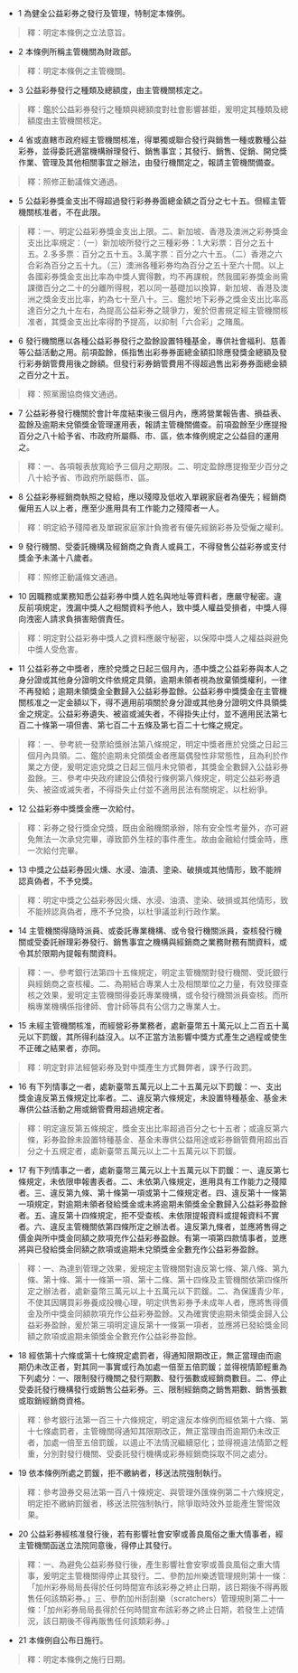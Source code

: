 * 1 為健全公益彩券之發行及管理，特制定本條例。

> 釋：明定本條例之立法意旨。

* 2 本條例所稱主管機關為財政部。

> 釋：明定本條例之主管機關。

* 3 公益彩券發行之種類及總額度，由主管機關核定之。

> 釋：鑑於公益彩券發行之種類與總額度對社會影響甚鉅，爰明定其種類及總額度由主管機關核定。

* 4 省或直轄市政府經主管機關核准，得單獨或聯合發行與銷售一種或數種公益彩券，並得委託適當機構辦理發行、銷售事宜；其發行、銷售、促銷、開兌獎作業、管理及其他相關事宜之辦法，由發行機關定之，報請主管機關備查。

> 釋：照修正動議條文通過。

* 5 公益彩券獎金支出不得超過發行彩券券面總金額之百分之七十五。但經主管機關核准者，不在此限。

> 釋：一、明定公益彩券獎金支出上限。二、新加坡、香港及澳洲之彩券獎金支出比率規定：（一）新加坡所發行之三種彩券：1.大彩票：百分之五十五。2.多多票：百分之五十五。3.萬字票：百分之六十五。（二）香港之六合彩為百分之五十九。（三）澳洲各種彩券均為百分之五十至六十間。以上各國彩券獎金支出比率為中獎人實得數，均不再課稅，然我國彩券獎金尚需課徵百分之二十的分離所得稅，若以同一基礎加以換算，新加坡、香港及澳洲之獎金支出比率，約為七十至八十。三、鑑於地下彩券之獎金支出比率高達百分之九十左右，為提高公益彩券之競爭力，爰於但書規定經主管機關核准者，其獎金支出比率得酌予提高，以抑制「六合彩」之賭風。

* 6 發行機關應以各種公益彩券發行之盈餘設置特種基金，專供社會福利、慈善等公益活動之用。前項盈餘，係指售出彩券券面總金額扣除應發獎金總額及發行彩券銷管費用後之餘額。但發行彩券銷管費用不得超過售出彩券券面總金額之百分之十五。

> 釋：照黨團協商條文通過。

* 7 公益彩券發行機關於會計年度結束後三個月內，應將營業報告書、損益表、盈餘及逾期未兌領獎金管理運用表，報請主管機關備查。前項盈餘至少應提撥百分之八十給予省、市政府所屬縣、市、區，依本條例規定之公益目的運用之。

> 釋：一、各項報表放寬給予三個月之期限。二、明定盈餘應提撥至少百分之八十給予省、市政府所屬縣市、區。

* 8 公益彩券經銷商執照之發給，應以殘障及低收入單親家庭者為優先；經銷商僱用五人以上者，應至少進用具有工作能力之殘障者一人。

> 釋：明定給予殘障者及單親家庭家計負擔者有優先經銷彩券及受僱之權利。

* 9 發行機關、受委託機構及經銷商之負責人或員工，不得發售公益彩券或支付獎金予未滿十八歲者。

> 釋：照修正動議條文通過。

* 10 因職務或業務知悉公益彩券中獎人姓名與地址等資料者，應嚴守秘密。違反前項規定，洩漏中獎人之相關資料予他人，致中獎人權益受損者，中獎人得向洩密人請求負損害賠償責任。

> 釋：明定對公益彩券中獎人之資料應嚴守秘密，以保障中獎人之權益與避免中獎人受危害。

* 11 公益彩券之中獎者，應於兌獎之日起三個月內，憑中獎之公益彩券與本人之身分證或其他身分證明文件依規定具領，逾期未領者視為放棄領獎權利，一律不再發給；逾期未領獎金全數歸入公益彩券盈餘。公益彩券中獎獎金在主管機關核准之一定金額以下，得不適用前項關於身分證或其他身分證明文件具領獎金之規定。公益彩券遺失、被盜或滅失者，不得掛失止付，並不適用民法第七百二十條第一項但書、第七百二十五條及第七百二十七條之規定。

> 釋：一、參考統一發票給獎辦法第八條規定，明定中獎者應於兌獎之日起三個月內具領。二、鑑於逾期未兌領獎金者應屬偶發性非常態性，且為利於作業之方便，爰明定逾兌獎之日起三個月未兌領者，其獎金全數歸入公益彩券盈餘。三、參考中央政府建設公債發行條例第八條規定，明定公益彩券遺失、被盜或滅失者，不得掛失止付並不適用民法有關規定，以杜紛爭。

* 12 公益彩券中獎獎金應一次給付。

> 釋：彩券之發行獎金兌獎，既由金融機關承辦，除有安全性考量外，亦可避免無法一次承兌完畢，導致節外生枝的事件產生。故由金融給付獎金時，應一次給付完畢。

* 13 中獎之公益彩券因火燻、水浸、油漬、塗染、破損或其他情形，致不能辨認真偽者，不予兌獎。

> 釋：明定中獎之公益彩券因火燻、水浸、油漬、塗染、破損或其他情形，致不能辨認真偽者，應不予兌換，以杜爭議並利行政作業。

* 14 主管機關得隨時派員、或委託專業機構、或令發行機關派員，查核發行機關或受委託辦理彩券發行、銷售事宜之機構與經銷商之業務財務有關資料，或令其於限期內提報有關資料。

> 釋：一、參考銀行法第四十五條規定，明定主管機關對發行機關、受託銀行與經銷商之查核權。二、為期結合專業人士及相關單位之力量，有效發揮查核之效果，爰明定主管機關得委託專業機構，或令發行機關派員查核。而所稱專業機構係指律師、會計師等具有公信力之專業人士。

* 15 未經主管機關核准，而經營彩券業務者，處新臺幣五十萬元以上二百五十萬元以下罰鍰，其所得利益沒入。以不正當方法影響中獎方式產生之過程或使生不正確之結果者，亦同。

> 釋：明定對非法經營彩券及對中獎產生方式舞弊者，課予行政罰。

* 16 有下列情事之一者，處新臺幣五萬元以上二十五萬元以下罰鍰：一、支出獎金違反第五條規定比率者。二、違反第六條規定，未設置特種基金、基金未專供公益活動之用或銷管費用超過規定者。

> 釋：明定違反第五條規定，獎金支出比率超過百分之七十五者；或違反第六條，彩券盈餘未設置特種基金、基金未專供公益用途或彩券銷管費用超出百分之十五規定者，處新臺幣五萬元以上二十五萬元以下罰鍰。

* 17 有下列情事之一者，處新臺幣三萬元以上十五萬元以下罰鍰：一、違反第七條規定，未依限申報書表者。二、未依第八條規定，進用具有工作能力之殘障者。三、違反第九條、第十條第一項或第十二條規定者。四、違反第十一條第一項規定，對逾期未領者發給獎金或未將逾期未領獎金全數歸入公益彩券盈餘者。五、違反第十四條規定，拒不受查核、未依限提報資料或提報資料不實者。六、違反主管機關依第四條所定之辦法者。違反第九條者，並應將售得之價金與所中獎金同額之款項充作公益彩券盈餘。有第一項第四款情事者，並應將與已發給獎金同額之款項或逾期未兌領獎金全數充作公益彩券盈餘。

> 釋：一、為達到管理之效果，爰規定主管機關對違反第七條、第八條、第九條、第十條、第十一條第一項、第十二條、第十四條及主管機關依第四條所定之辦法者，處新臺幣三萬元以上十五萬元以下罰鍰。二、為保護青少年，不使其因購買彩券養成投機心理，明定供售彩券予未成年人者，應將售得價金及所中獎金同額款項充作公益彩券盈餘。又為確實使逾期未領獎金歸入公益彩券盈餘，爰於第三項明定違反第十一條第一項者，並應將已發給獎金同額之款項或逾期未領獎金全數充作公益彩券盈餘。

* 18 經依第十六條或第十七條規定處罰者，得通知限期改正，無正當理由而逾期仍未改正者，對其同一事實或行為加處一倍至五倍罰鍰；並得視情節輕重為下列處分：一、限制發行機關之發行期數、發行張數或經銷商數目。二、停止受委託發行機構發行或銷售公益彩券。三、限制經銷商之銷售期數、銷售張數或取銷經銷商資格。

> 釋：參考銀行法第一百三十六條規定，明定違反本條例而經依第十六條、第十七條處罰者，主管機關得通知其限期改正，無正當理由而逾期仍未改正者，加處一倍至五倍罰鍰，以遏止不法情況繼續惡化；並得視違法情節之輕重，分別對發行機關、受委託發行機構或彩券經銷商採取不同之處分。

* 19 依本條例所處之罰鍰，拒不繳納者，移送法院強制執行。

> 釋：參考證券交易法第一百八十條規定、與管理外匯條例第二十六條規定，明定拒不繳納罰鍰者，移送法院強制執行，除爭取時效外並能產生警惕效果。

* 20 公益彩券經核准發行後，若有影響社會安寧或善良風俗之重大情事者，經主管機關函送立法院同意後，得停止其發行。

> 釋：一、為避免公益彩券發行後，產生影響社會安寧或善良風俗之重大情事，爰明定主管機關得停止其發行。二、參酌加州樂透管理規則第十一條：「加州彩券局局長得於任何時間宣布該彩券之終止日期，該日期後不得再販售任何該類彩券。」三、參酌加州刮刮樂（scratchers）管理規則第二十一條：「加州彩券局局長得於任何時間宣布該彩券之終止日期，若發生上述情況，該日期後不得再販售任何該類彩券。」

* 21 本條例自公布日施行。

> 釋：明定本條例之施行日期。

